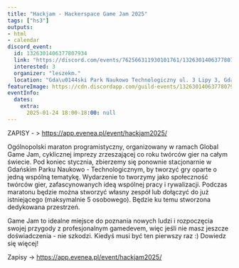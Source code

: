 ```yaml
---
title: "Hackjam - Hackerspace Game Jam 2025"
tags: ["hs3"]
outputs:
- html
- calendar
discord_event:
  id: 1326301406377807934
  link: "https://discord.com/events/762566311930101761/1326301406377807934"
  interested: 3
  organizer: "leszekm."
  location: "Gda\u0144ski Park Naukowo Technologiczny ul. 3 Lipy 3, Gda\u0144sk"
featureImage: https://cdn.discordapp.com/guild-events/1326301406377807934/9b54fbee079a876e0ea021517e105e4f.png?size=1024
eventInfo:
  dates:
    extra:
      2025-01-24 18:00-18:00: null
---
```

ZAPISY - > https://app.evenea.pl/event/hackjam2025/

Ogólnopolski maraton programistyczny, organizowany w ramach Global Game Jam, cyklicznej imprezy zrzeszającej co roku twórców gier na całym świecie. Pod koniec stycznia, zbierzemy się ponownie stacjonarnie w Gdańskim Parku Naukowo - Technologicznym, by tworzyć gry oparte o jedną wspólną tematykę. Wydarzenie to tworzymy jako społeczność twórców gier, zafascynowanych ideą wspólnej pracy i rywalizacji. Podczas maratonu będzie można stworzyć własny zespół lub dołączyć do już istniejącego (maksymalnie 5 osobowego). Będzie ku temu stworzona dedykowana przestrzeń.

Game Jam to idealne miejsce do poznania nowych ludzi i rozpoczęcia swojej przygody z profesjonalnym gamedevem, więc jeśli nie masz jeszcze doświadczenia - nie szkodzi. Kiedyś musi być ten pierwszy raz :) Dowiedz się więcej!

Zapisy -> https://app.evenea.pl/event/hackjam2025/
